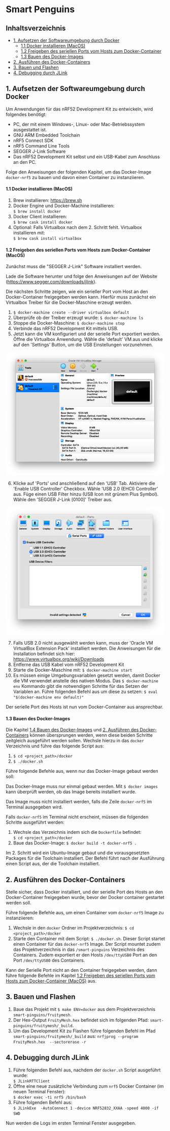 # Smart Penguins

<Projektbeschreibung>

## Inhaltsverzeichnis

- [1. Aufsetzen der Softwareumgebung durch Docker](#sw_env) 
    * [1.1 Docker installieren (MacOS)](#inst_docker)
    * [1.2 Freigeben des seriellen Ports vom Hosts zum Docker-Container](#serial_port)
    * [1.3 Bauen des Docker-Images](#build_docker)
- [2. Ausführen des Docker-Containers](#cont_docker)
- [3. Bauen und Flashen](#build)
- [4. Debugging durch JLink](#debugging)
<!-- toc -->

<a name="sw_env"></a>
## 1. Aufsetzen der Softwareumgebung durch Docker

Um Anwendungen für das nRF52 Development Kit zu entwickeln, wird folgendes benötigt:

- PC, der mit einem Windows-, Linux- oder Mac-Betriebssystem ausgestattet ist.
- GNU ARM Embedded Toolchain
- nRF5 Connect SDK
- nRF5 Command Line Tools
- SEGGER J-Link Software
- Das nRF52 Development Kit selbst und ein USB-Kabel zum Anschluss an den PC.

Folge den Anweisungen der folgenden Kapitel, um das Docker-Image ```docker-nrf5``` zu bauen und davon einen Container zu instanziieren. 

<a name="inst_docker"></a>
#### 1.1 Docker installieren (MacOS)

1. Brew installieren: https://brew.sh
2. Docker Engine und Docker-Machine installieren:<br/>```$ brew install docker```
3. Docker Client installieren:<br/>```$ brew cask install docker```
4. Optional: Falls Virtualbox nach dem 2. Schritt fehlt. Virtualbox installieren mit:<br/>```$ brew cask install virtualbox```

<a name="serial_port"></a>
#### 1.2 Freigeben des seriellen Ports vom Hosts zum Docker-Container (MacOS)

Zunächst muss die "SEGGER J-Link" Software installiert werden.

Lade die Software herunter und folge den Anweisungen auf der Website (https://www.segger.com/downloads/jlink).

Die nächsten Schritte zeigen, wie ein serieller Port vom Host an den Docker-Container freigegeben werden kann.
Hierfür muss zunächst ein Virtualbox Treiber für die Docker-Maschine erzeugt werden.

1. ```$ docker-machine create --driver virtualbox default```
2. Überprüfe ob der Treiber erzeugt wurde: ```$ docker-machine ls```
3. Stoppe die Docker-Maschine: ```$ docker-machine stop```
4. Verbinde das nRF52 Development Kit mittels USB.
5. Jetzt kann die VM konfiguriert und der serielle Port exportiert werden. Öffne die Virtualbox Anwendung. Wähle die 'default' VM aus und klicke auf den 'Settings' Button, um die USB Einstellungen vorzunehmen.
<img src="images/virtualbox_default_settings.png" width="500" alt="Virtualbox 'default' VM Einstellungen">

6. Klicke auf 'Ports' und anschließend auf den 'USB' Tab. Aktiviere die 'Enable USB Controller' Checkbox. Wähle 'USB 2.0 (EHCI) Controller' aus. Füge einen USB Filter hinzu (USB Icon mit grünem Plus Symbol). Wähle den 'SEGGER J-Link [0100]' Treiber aus.
<img src="images/virtualbox_port_usb.png" width="500" alt="Virtualbox serieller Port">

7. Falls USB 2.0 nicht ausgewählt werden kann, muss der 'Oracle VM VirtualBox Extension Pack' installiert werden. Die Anweisungen für die Installation befindet sich hier: https://www.virtualbox.org/wiki/Downloads
8. Entferne das USB Kabel vom nRF52 Development Kit
9. Starte die Docker-Maschine mit: ```$ docker-machine start```
10. Es müssen einige Umgebungsvariablen gesetzt werden, damit Docker die VM verwendet anstelle des nativen Modus. Das ```$ docker-machine env``` Kommando gibt die notwendigen Schritte für das Setzen der Variablen an. Führe folgenden Befehl aus um diese zu setzen: ```$ eval "$(docker-machine env default)"```

Der serielle Port des Hosts ist nun vom Docker-Container aus ansprechbar.

<a name="build_docker"></a>
#### 1.3 Bauen des Docker-Images

Die Kapitel [1.4 Bauen des Docker-Images](#build_docker) und [2. Ausführen des Docker-Containers](#cont_docker) können übersprungen werden, wenn diese beiden Schritte zeitgleich ausgeführt werden sollen. Wechsle hierzu in das ```docker``` Verzeichnis und führe das folgende Script aus:

1. ```$ cd <project_path>/docker```
2. ```$ ./docker.sh```

Führe folgende Befehle aus, wenn nur das Docker-Image gebaut werden soll:

Das Docker-Image muss nur einmal gebaut werden. Mit ```$ docker images``` kann überprüft werden, ob das Image bereits installiert wurde.

Das Image muss nicht installiert werden, falls die Zeile ```docker-nrf5``` im Terminal ausgegeben wird.

Falls ```docker-nrf5``` im Terminal nicht erscheint, müssen die folgenden Schritte ausgeführt werden:

1. Wechsle das Verzeichnis indem sich die ```Dockerfile``` befindet:<br/>```$ cd <project_path>/docker```
2. Baue das Docker-Image: ```$ docker build -t docker-nrf5 .```

Im 2. Schritt wird ein Ubuntu-Image gebaut und die vorausgesetzten Packages für die Toolchain installiert. Der Befehl führt nach der Ausführung einen Script aus, der die Toolchain installiert.

<a name="cont_docker"></a>
## 2. Ausführen des Docker-Containers

Stelle sicher, dass Docker installiert, und der serielle Port des Hosts an den Docker-Container freigegeben wurde, bevor der Docker container gestartet werden soll.

Führe folgende Befehle aus, um einen Container vom ```docker-nrf5``` Image zu instanziieren:

1. Wechsle in den ```docker``` Ordner im Projektverzeichnis: ```$ cd <project_path>/docker```
2. Starte den Container mit dem Script: ```$ ./docker.sh```. Dieser Script startet einen Container für das ```docker-nrf5``` Image. Der Script mountet zudem das Projektverzeichnis in das ```/smart-pinguins``` Verzeichnis des Containers. Zudem exportiert er den Hosts ```/dev/ttyUSB0``` Port an den Port ```/dev/ttyUSB0``` des Containers.

Kann der Serielle Port nicht an den Container freigegeben werden, dann führe folgende Befehle im Kapitel [1.2 Freigeben des seriellen Ports vom Hosts zum Docker-Container (MacOS)](#serial_port) aus.

<a name="build"></a>
## 3. Bauen und Flashen

1. Baue das Projekt mit ```$ make ENV=docker``` aus dem Projektverzeichnis ```smart-pinguins/fruitymesh```.
2. Der Hex-Output ```FruityMesh.hex``` befindet sich im folgenden Pfad: ```smart-pinguins/fruitymesh/_build```.
3. Um das Development Kit zu Flashen führe folgenden Befehl im Pfad ```smart-pinguins/fruitymesh/_build``` aus:
```nrfjprog --program FruityMesh.hex  --sectorerase -r```

<a name="debugging"></a>
## 4. Debugging durch JLink

1. Führe folgenden Befehl aus, nachdem der ```docker.sh``` Script ausgeführt wurde:<br/>```$ JLinkRTTClient```
2. Öffne eine neue zusätzliche Verbindung zum ```nrf5``` Docker Container (im neuen Terminal Fenster):<br/>```$ docker exec -ti nrf5 /bin/bash```
3. Führe folgenden Befehl aus:<br/>```$ JLinkExe  -AutoConnect 1 -device NRF52832_XXAA -speed 4000 -if SWD```

Nun werden die Logs im ersten Terminal Fenster ausgegeben.
